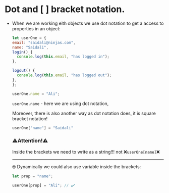 # Dot and [ ] bracket notation.

- When we are working eith objects we use dot notation to get a access to properties in an object:

  ```js
  let userOne = {
  email: "saidali@ninjas.com",
  name: "Saidali",
  login() {
    console.log(this.email, "has logged in");
  },

  logout() {
    console.log(this.email, "has logged out");
  },
  };

  userOne.name = "Ali";

  ```

  `userOne.name` - here we are using dot notation,

  Moreover, there is also another way as dot notation does, it is square bracket notation!

  ```js
  userOne["name"] = "Saidali"
  ```

  ### ⚠️Attention!⚠️

  Inside the brackets we need to write as a string!!! not ❌`userOne[name]`❌

  - - - - -

  🤓 Dynamically we could also use variable inside the brackets:

  ```js
  let prop = "name";

  userOne[prop] = "Ali"; // ✔️
  ```
  
